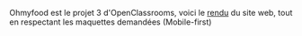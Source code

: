 

Ohmyfood est le projet 3 d'OpenClassrooms, voici le <a href="https://alisonbcp.github.io/">rendu</a> du site web, tout en respectant les maquettes demandées (Mobile-first)
